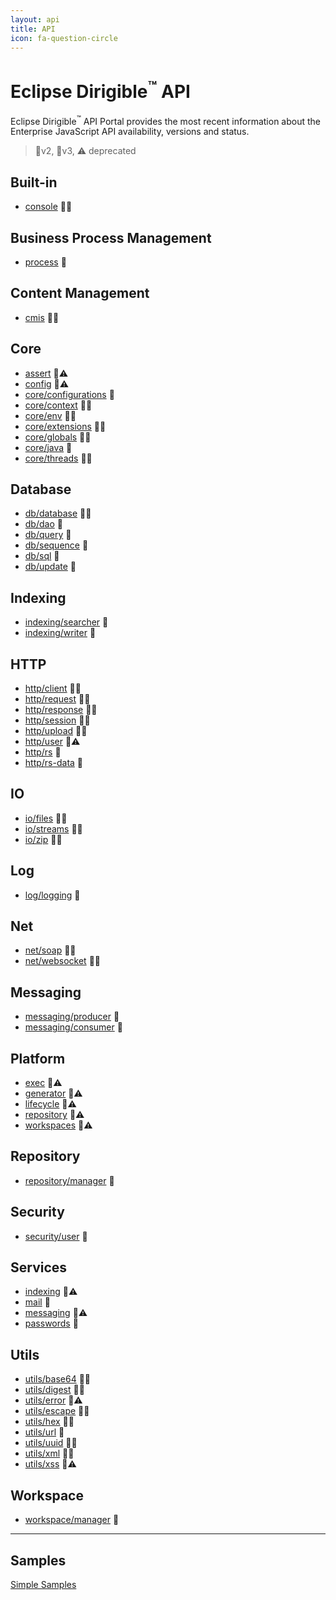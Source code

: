 ```yaml
---
layout: api
title: API
icon: fa-question-circle
---
```


Eclipse Dirigible<sup>&trade;</sup> API
===

Eclipse Dirigible<sup>&trade;</sup> API Portal provides the most recent information about the Enterprise JavaScript API availability, versions and status.

> 🔸v2, 🔹v3, ⚠ deprecated


Built-in
---

* [console](console.html) 🔸🔹

Business Process Management
---

* [process](bpm_process.html) 🔹


Content Management
---

* [cmis](cmis.html) 🔸🔹


Core
---

* [assert](assert.html) 🔸⚠
* [config](config.html) 🔸⚠
* [core/configurations](configurations.html) 🔹
* [core/context](context.html) 🔸🔹
* [core/env](env.html) 🔸🔹
* [core/extensions](extensions.html) 🔸🔹
* [core/globals](globals.html) 🔸🔹
* [core/java](java.html) 🔹
* [core/threads](threads.html) 🔸🔹


Database
---

* [db/database](database.html) 🔸🔹
* [db/dao](database_dao.html) 🔹
* [db/query](database_query.html) 🔹
* [db/sequence](database_sequence.html) 🔹
* [db/sql](database_sql.html) 🔹
* [db/update](database_update.html) 🔹


Indexing
---

* [indexing/searcher](indexing_searcher.html) 🔹
* [indexing/writer](indexing_writer.html) 🔹


HTTP
---

* [http/client](http_client.html) 🔸🔹
* [http/request](http_request.html) 🔸🔹
* [http/response](http_response.html) 🔸🔹
* [http/session](http_session.html) 🔸🔹
* [http/upload](http_upload.html) 🔸🔹
* [http/user](http_user.html) 🔸⚠
* [http/rs](http_rs.html) 🔹
* [http/rs-data](http_rs-data.html) 🔹


IO
---

* [io/files](io_files.html) 🔸🔹
* [io/streams](io_streams.html) 🔸🔹
* [io/zip](io_zip.html) 🔸🔹


Log
---

* [log/logging](log_logging.html) 🔹


Net
---

* [net/soap](soap.html) 🔸🔹
* [net/websocket](websocket.html) 🔸🔹


Messaging
---

* [messaging/producer](messaging_producer.html) 🔹
* [messaging/consumer](messaging_consumer.html) 🔹


Platform
---

* [exec](exec.html) 🔸⚠
* [generator](generator.html) 🔸⚠
* [lifecycle](lifecycle.html) 🔸⚠
* [repository](repository.html) 🔸⚠
* [workspaces](workspaces.html) 🔸⚠

Repository
---

* [repository/manager](repository_manager.html) 🔹

Security
---

* [security/user](security_user.html) 🔹


Services
---

* [indexing](indexing.html) 🔸⚠
* [mail](mail.html) 🔸
* [messaging](messaging.html) 🔸⚠
* [passwords](passwords.html) 🔸


Utils
---

* [utils/base64](utils_base64.html) 🔸🔹
* [utils/digest](utils_digest.html) 🔸🔹
* [utils/error](utils_error.html) 🔸⚠
* [utils/escape](utils_error.html) 🔸🔹
* [utils/hex](utils_hex.html) 🔸🔹
* [utils/url](utils_url.html) 🔹
* [utils/uuid](utils_uuid.html) 🔸🔹
* [utils/xml](utils_xml.html) 🔸🔹
* [utils/xss](utils_xss.html) 🔸⚠

Workspace
---

* [workspace/manager](workspace_manager.html) 🔹

---

Samples
---

[Simple Samples](../samples/index.html)

